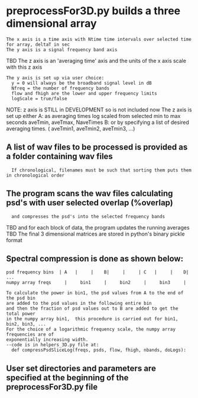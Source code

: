  # preprocessFor3D.py builds a three dimensional array
    The x axis is a time axis with Ntime time intervals over selected time for array, deltaT in sec
    The y axis is a signal frequency band axis
TBD    The z axis is an 'averaging time' axis and the units of the x axis scale with this z axis

    The y axis is set up via user choice:
      y = 0 will always be the broadband signal level in dB
      Nfreq = the number of frequency bands
      flow and fhigh are the lower and upper frequency limits
      logScale = true/false

NOTE: z axis is STILL in DEVELOPMENT so is not included now
    The z axis is set up either
      A: as averaging times log scaled from selected min to max seconds
          aveTmin, aveTmax, NaveTimes
      B: or by specifying a list of desired averaging times.
          ( aveTmin1, aveTmin2, aveTmin3, ...)

##    A list of wav files to be processed is provided as a folder containing wav files
      If chronological, filenames must be such that sorting them puts them in chronological order

##    The program scans the wav files calculating psd's with user selected overlap (%overlap)
      and compresses the psd's into the selected frequency bands
TBD      and for each block of data, the program updates the running averages
TBD      The final 3 dimensional matrices are stored in python's binary pickle format

##    Spectral compression is done as shown below:
    psd frequency bins  | A   |     |    B|     |     | C   |     |    D|  ...
    numpy array freqs     |     bin1     |     bin2     |     bin3     |
    
    To calculate the power in bin1, the psd values from A to the end of the psd bin
    are added to the psd values in the following entire bin
    and then the fraction of psd values out to B are added to get the total power 
    in the numpy array bin1,  this procedure is carried out for bin1, bin2, bin3, ...
    For the choice of a logarithmic frequency scale, the numpy array frequencies are of 
    exponentially increasing width.
    --code is in helpers_3D.py file at:
      def compressPsdSliceLog(freqs, psds, flow, fhigh, nbands, doLogs):

##  User set directories and parameters are specified at the beginning of the preprocessFor3D.py file
